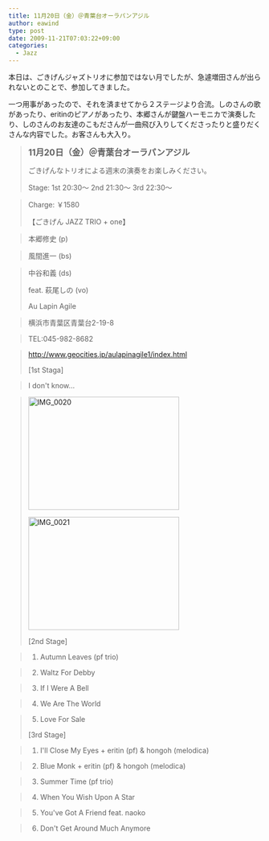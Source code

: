 ```yaml
---
title: 11月20日（金）＠青葉台オーラパンアジル
author: eawind
type: post
date: 2009-11-21T07:03:22+09:00
categories:
  - Jazz
---
```

本日は、ごきげんジャズトリオに参加ではない月でしたが、急遽増田さんが出られないとのことで、参加してきました。

一つ用事があったので、それを済ませてから２ステージより合流。しのさんの歌があったり、eritinのピアノがあったり、本郷さんが鍵盤ハーモニカで演奏したり、しのさんのお友達のこもださんが一曲飛び入りしてくださったりと盛りだくさんな内容でした。お客さんも大入り。

> **<big>11月20日（金）＠青葉台オーラパンアジル</big>**
>
> ごきげんなトリオによる週末の演奏をお楽しみください。
>
> Stage: 1st 20:30〜 2nd 21:30〜 3rd 22:30〜

> Charge: ￥1580
>
> 【ごきげん JAZZ TRIO + one】

> 本郷修史 (p)

> 風間進一 (bs)

> 中谷和義 (ds)
>
> feat. 萩尾しの (vo)
>
> Au Lapin Agile

> 横浜市青葉区青葉台2-19-8

> TEL:045-982-8682

> http://www.geocities.jp/aulapinagile1/index.html
>
> [1st Staga]

> I don't know&#8230;

> <span class="mt-enclosure mt-enclosure-image" style="display: inline;"><a href="/img/2009/11/IMG_0020.jpg"><img class="alignnone size-medium wp-image-851" src="/img/2009/11/IMG_0020.jpg" alt="IMG_0020" width="300" height="225" srcset="/img/2009/11/IMG_0020.jpg 300w, /img/2009/11/IMG_0020-1024x768.jpg 1024w" sizes="(max-width: 300px) 100vw, 300px" /></a></span>
>
> <span class="mt-enclosure mt-enclosure-image" style="display: inline;"><a href="/img/2009/11/IMG_0021.jpg"><img class="alignnone size-medium wp-image-852" src="/img/2009/11/IMG_0021.jpg" alt="IMG_0021" width="300" height="225" srcset="/img/2009/11/IMG_0021.jpg 300w, /img/2009/11/IMG_0021-1024x768.jpg 1024w" sizes="(max-width: 300px) 100vw, 300px" /></a></span>
>
> [2nd Stage]

> 1. Autumn Leaves (pf trio)

> 2. Waltz For Debby

> 3. If I Were A Bell

> 4. We Are The World

> 5. Love For Sale
>
> [3rd Stage]

> 1. I'll Close My Eyes + eritin (pf) & hongoh (melodica)

> 2. Blue Monk + eritin (pf) & hongoh (melodica)

> 3. Summer Time (pf trio)

> 4. When You Wish Upon A Star

> 5. You've Got A Friend feat. naoko

> 6. Don't Get Around Much Anymore
